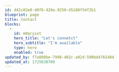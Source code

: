 ```yaml
---
id: d42c02e0-d0f8-420a-9250-d5188f54f2b1
blueprint: page
title: Contact
blocks:
  -
    id: m0qryiot
    hero_title: "Let's connetct"
    hero_subtitle: "I'm available"
    type: hero
    enabled: true
updated_by: f7a890be-7998-402c-a92d-590bd4765484
updated_at: 1725630709
---
```


